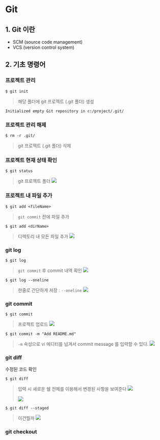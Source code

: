 # Git
## 1. Git 이란
- SCM (source code management)
- VCS (version control system)



## 2. 기초 명령어

### 프로젝트 관리 
```shell
$ git init
```

> 해당 폴더에 git 프로젝트 (.git 폴더) 생성

```shell
Initialized empty Git repository in c:/project/.git/
```



### 프로젝트 관리 해제
```shell
$ rm -r .git/
```
> git 프로젝트 (.git 폴더) 삭제



### 프로젝트 현재 상태 확인
```shell
$ git status
```
> git 프로젝트 폴더 
> ![](.\static\191127_6.PNG)

### 프로젝트 내 파일 추가
```shell
$ git add <fileName>
```
> `git commit` 전에 파일 추가

```shell
$ git add <dirName>
```

> 디렉토리 내 모든 파일 추가
> ![](.\static\191127_10.PNG)


### git log


```shell
$ git log
```
> `git commit` 후 commit 내역 확인
> ![](.\static\191127_3.PNG)

```shell
$ git log --oneline
```
> 한줄로 간단하게 저장 : `--oneline`
> ![](./static/191127_2.PNG)

### git commit

```shell
$ git commit
```
> 프로젝트 업로드
> ![](./static/191127_4.PNG)



```shell
$ git commit -m "Add README.md"
```

> `-m` 속성으로 vi 에디터를 넘겨서 commit message 를 입력할 수 있다.
> ![](.\static\191127_5.PNG)

### git diff

수정된 코드 확인

```shell
$ git diff
```

> 입력 시 새로운 쉘 전체를 이용해서 변경된 사항을 보여준다
> ![](.\static\191127_8.PNG)
>
> ![](.\static\191127_7.PNG)

```shell
$ git diff --staged
```
> 이건뭘까
> ![](.\static\191127_9.PNG)



### git checkout

